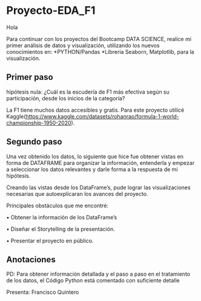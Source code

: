 # Proyecto-EDA_F1
Hola

Para continuar con los proyectos del Bootcamp DATA SCIENCE, realice mi primer análisis de datos y visualización, utilizando los nuevos conocimientos en:
*PYTHON/Pandas
*Libreria Seaborn, Matplotlib, para la visualización.

## Primer paso
hipótesis nula: ¿Cuál es la escudería de F1 más efectiva según su participación, desde los inicios de la categoría?

La F1 tiene muchos datos accesibles y gratis. Para este proyecto utilicé Kaggle(https://www.kaggle.com/datasets/rohanrao/formula-1-world-championship-1950-2020).

## Segundo paso
Una vez obtenido los datos, lo siguiente que hice fue obtener vistas en forma de DATAFRAME para organizar la información, entenderla y empezar a seleccionar los datos relevantes y darle forma a la respuesta de mi hipótesis.

Creando las vistas desde los DataFrame’s, pude lograr las visualizaciones necesarias que autoexplicaran los avances del proyecto.

Principales obstáculos que me encontré:

• Obtener la información de los DataFrame’s

• Diseñar el Storytelling de la presentación.

• Presentar el proyecto en público.

## Anotaciones

PD: Para obtener información detallada y el paso a paso en el tratamiento de los datos, el Código Python está comentado con suficiente detalle





Presenta:
Francisco Quintero
